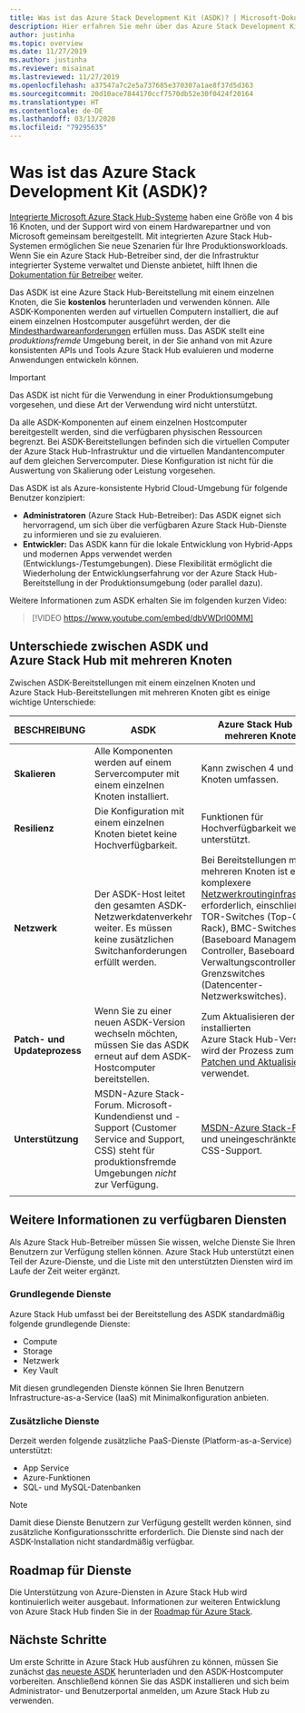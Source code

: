 ```yaml
---
title: Was ist das Azure Stack Development Kit (ASDK)? | Microsoft-Dokumentation
description: Hier erfahren Sie mehr über das Azure Stack Development Kit und seine Verwendung zum Auswerten von Azure Stack Hub.
author: justinha
ms.topic: overview
ms.date: 11/27/2019
ms.author: justinha
ms.reviewer: misainat
ms.lastreviewed: 11/27/2019
ms.openlocfilehash: a37547a7c2e5a737685e370307a1ae8f37d5d363
ms.sourcegitcommit: 20d10ace7844170ccf7570db52e30f0424f20164
ms.translationtype: HT
ms.contentlocale: de-DE
ms.lasthandoff: 03/13/2020
ms.locfileid: "79295635"
---
```

# <a name="what-is-the-azure-stack-development-kit-asdk"></a>Was ist das Azure Stack Development Kit (ASDK)?
[Integrierte Microsoft Azure Stack Hub-Systeme](../operator/azure-stack-overview.md) haben eine Größe von 4 bis 16 Knoten, und der Support wird von einem Hardwarepartner und von Microsoft gemeinsam bereitgestellt. Mit integrierten Azure Stack Hub-Systemen ermöglichen Sie neue Szenarien für Ihre Produktionsworkloads. Wenn Sie ein Azure Stack Hub-Betreiber sind, der die Infrastruktur integrierter Systeme verwaltet und Dienste anbietet, hilft Ihnen die [Dokumentation für Betreiber](/azure-stack/operator) weiter.

Das ASDK ist eine Azure Stack Hub-Bereitstellung mit einem einzelnen Knoten, die Sie **kostenlos** herunterladen und verwenden können. Alle ASDK-Komponenten werden auf virtuellen Computern installiert, die auf einem einzelnen Hostcomputer ausgeführt werden, der die [Mindesthardwareanforderungen](asdk-deploy-considerations.md#hardware) erfüllen muss. Das ASDK stellt eine *produktionsfremde* Umgebung bereit, in der Sie anhand von mit Azure konsistenten APIs und Tools Azure Stack Hub evaluieren und moderne Anwendungen entwickeln können. 

> [!IMPORTANT]
> Das ASDK ist nicht für die Verwendung in einer Produktionsumgebung vorgesehen, und diese Art der Verwendung wird nicht unterstützt.

Da alle ASDK-Komponenten auf einem einzelnen Hostcomputer bereitgestellt werden, sind die verfügbaren physischen Ressourcen begrenzt. Bei ASDK-Bereitstellungen befinden sich die virtuellen Computer der Azure Stack Hub-Infrastruktur und die virtuellen Mandantencomputer auf dem gleichen Servercomputer. Diese Konfiguration ist nicht für die Auswertung von Skalierung oder Leistung vorgesehen.

Das ASDK ist als Azure-konsistente Hybrid Cloud-Umgebung für folgende Benutzer konzipiert:
- **Administratoren** (Azure Stack Hub-Betreiber): Das ASDK eignet sich hervorragend, um sich über die verfügbaren Azure Stack Hub-Dienste zu informieren und sie zu evaluieren.
- **Entwickler:** Das ASDK kann für die lokale Entwicklung von Hybrid-Apps und modernen Apps verwendet werden (Entwicklungs-/Testumgebungen). Diese Flexibilität ermöglicht die Wiederholung der Entwicklungserfahrung vor der Azure Stack Hub-Bereitstellung in der Produktionsumgebung (oder parallel dazu).

Weitere Informationen zum ASDK erhalten Sie im folgenden kurzen Video:

> [!VIDEO https://www.youtube.com/embed/dbVWDrl00MM]


## <a name="asdk-and-multi-node-azure-stack-hub-differences"></a>Unterschiede zwischen ASDK und Azure Stack Hub mit mehreren Knoten
Zwischen ASDK-Bereitstellungen mit einem einzelnen Knoten und Azure Stack Hub-Bereitstellungen mit mehreren Knoten gibt es einige wichtige Unterschiede:

|BESCHREIBUNG|ASDK|Azure Stack Hub mit mehreren Knoten|
|-----|-----|-----|
|**Skalieren**|Alle Komponenten werden auf einem Servercomputer mit einem einzelnen Knoten installiert.|Kann zwischen 4 und 16 Knoten umfassen.|
|**Resilienz**|Die Konfiguration mit einem einzelnen Knoten bietet keine Hochverfügbarkeit.|Funktionen für Hochverfügbarkeit werden unterstützt.|
|**Netzwerk**|Der ASDK-Host leitet den gesamten ASDK-Netzwerkdatenverkehr weiter. Es müssen keine zusätzlichen Switchanforderungen erfüllt werden.|Bei Bereitstellungen mit mehreren Knoten ist eine komplexere [Netzwerkroutinginfrastruktur](../operator/azure-stack-network.md#network-infrastructure) erforderlich, einschließlich TOR-Switches (Top-Of-Rack), BMC-Switches (Baseboard Management Controller, Baseboard-Verwaltungscontroller) und Grenzswitches (Datencenter-Netzwerkswitches).|
|**Patch- und Updateprozess**|Wenn Sie zu einer neuen ASDK-Version wechseln möchten, müssen Sie das ASDK erneut auf dem ASDK-Hostcomputer bereitstellen.|Zum Aktualisieren der installierten Azure Stack Hub-Version wird der Prozess zum [Patchen und Aktualisieren](../operator/azure-stack-updates.md) verwendet.|
|**Unterstützung**|MSDN-Azure Stack-Forum. Microsoft-Kundendienst und -Support (Customer Service and Support, CSS) steht für produktionsfremde Umgebungen *nicht* zur Verfügung.|[MSDN-Azure Stack-Forum](https://social.msdn.microsoft.com/Forums/en-US/home?forum=AzureStack) und uneingeschränkter CSS-Support.|
| | |

## <a name="learn-about-available-services"></a>Weitere Informationen zu verfügbaren Diensten
Als Azure Stack Hub-Betreiber müssen Sie wissen, welche Dienste Sie Ihren Benutzern zur Verfügung stellen können. Azure Stack Hub unterstützt einen Teil der Azure-Dienste, und die Liste mit den unterstützten Diensten wird im Laufe der Zeit weiter ergänzt.

### <a name="foundational-services"></a>Grundlegende Dienste
Azure Stack Hub umfasst bei der Bereitstellung des ASDK standardmäßig folgende grundlegende Dienste:
- Compute
- Storage
- Netzwerk
- Key Vault

Mit diesen grundlegenden Dienste können Sie Ihren Benutzern Infrastructure-as-a-Service (IaaS) mit Minimalkonfiguration anbieten.

### <a name="additional-services"></a>Zusätzliche Dienste
Derzeit werden folgende zusätzliche PaaS-Dienste (Platform-as-a-Service) unterstützt:
- App Service
- Azure-Funktionen
- SQL- und MySQL-Datenbanken

> [!NOTE]
> Damit diese Dienste Benutzern zur Verfügung gestellt werden können, sind zusätzliche Konfigurationsschritte erforderlich. Die Dienste sind nach der ASDK-Installation nicht standardmäßig verfügbar.

## <a name="service-roadmap"></a>Roadmap für Dienste
Die Unterstützung von Azure-Diensten in Azure Stack Hub wird kontinuierlich weiter ausgebaut. Informationen zur weiteren Entwicklung von Azure Stack Hub finden Sie in der [Roadmap für Azure Stack](https://azure.microsoft.com/roadmap/?tag=azure-stack). 


## <a name="next-steps"></a>Nächste Schritte
Um erste Schritte in Azure Stack Hub ausführen zu können, müssen Sie zunächst [das neueste ASDK](asdk-download.md) herunterladen und den ASDK-Hostcomputer vorbereiten. Anschließend können Sie das ASDK installieren und sich beim Administrator- und Benutzerportal anmelden, um Azure Stack Hub zu verwenden.